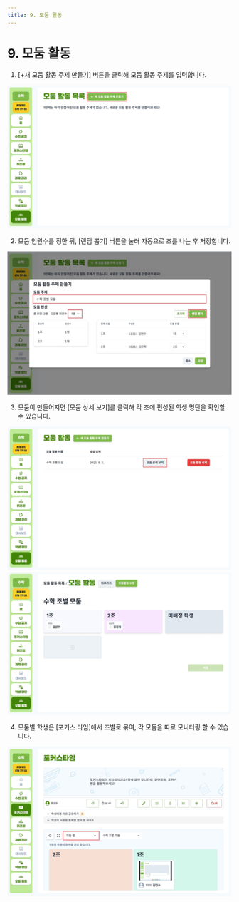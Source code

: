 ```yaml
---
title: 9. 모둠 활동
---
```


# 9. 모둠 활동

1. [+새 모둠 활동 주제 만들기] 버튼을 클릭해 모둠 활동 주제를 입력합니다.

![](/img/kr/elementary/teacher/09-01.jpg)

2. 모둠 인원수를 정한 뒤, [랜덤 뽑기] 버튼을 눌러 자동으로 조를 나눈 후 저장합니다.

![](/img/kr/elementary/teacher/09-02.jpg)

3. 모둠이 만들어지면 [모둠 상세 보기]를 클릭해 각 조에 편성된 학생 명단을 확인할 수 있습니다.

![](/img/kr/elementary/teacher/09-03.jpg)
![](/img/kr/elementary/teacher/09-04.jpg)

4. 모둠별 학생은 [포커스 타임]에서 조별로 묶여, 각 모둠을 따로 모니터링 할 수 있습니다.

![](/img/kr/elementary/teacher/09-05.jpg)
